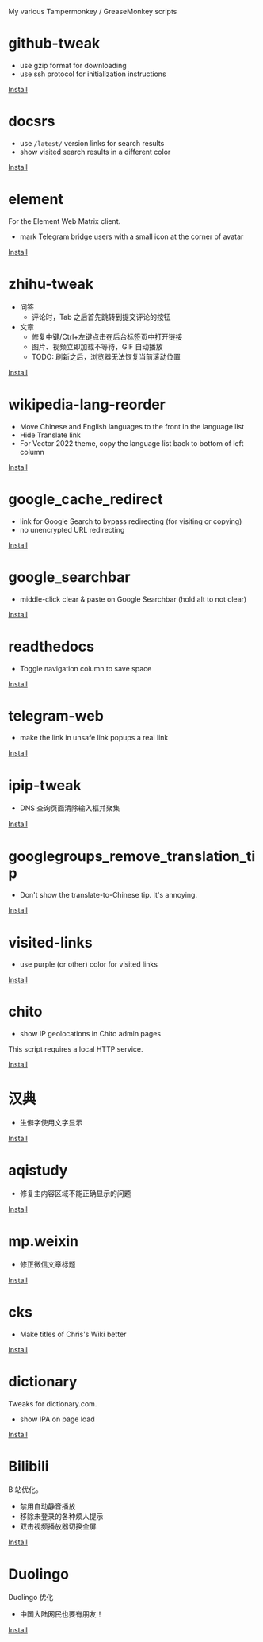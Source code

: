 My various Tampermonkey / GreaseMonkey scripts

github-tweak
===
* use gzip format for downloading
* use ssh protocol for initialization instructions

[Install](https://github.com/lilydjwg/userscripts/raw/master/github-tweak.user.js)

docsrs
===
* use `/latest/` version links for search results
* show visited search results in a different color

[Install](https://github.com/lilydjwg/userscripts/raw/master/docsrs.user.js)

element
===

For the Element Web Matrix client.

* mark Telegram bridge users with a small icon at the corner of avatar

[Install](https://github.com/lilydjwg/userscripts/raw/master/element.user.js)

zhihu-tweak
===
* 问答
  * 评论时，Tab 之后首先跳转到提交评论的按钮
* 文章
  * 修复中键/Ctrl+左键点击在后台标签页中打开链接
  * 图片、视频立即加载不等待，GIF 自动播放
  * TODO: 刷新之后，浏览器无法恢复当前滚动位置

[Install](https://github.com/lilydjwg/userscripts/raw/master/zhihu-tweak.user.js)

wikipedia-lang-reorder
===
* Move Chinese and English languages to the front in the language list
* Hide Translate link
* For Vector 2022 theme, copy the language list back to bottom of left column

[Install](https://github.com/lilydjwg/userscripts/raw/master/wikipedia-lang-reorder.user.js)

google_cache_redirect
===
* link for Google Search to bypass redirecting (for visiting or copying)
* no unencrypted URL redirecting

[Install](https://github.com/lilydjwg/userscripts/raw/master/google_cache_redirect.user.js)

google_searchbar
===
* middle-click clear & paste on Google Searchbar (hold alt to not clear)

[Install](https://github.com/lilydjwg/userscripts/raw/master/google_searchbar.user.js)

readthedocs
===
* Toggle navigation column to save space

[Install](https://github.com/lilydjwg/userscripts/raw/master/readthedocs.user.js)

telegram-web
===
* make the link in unsafe link popups a real link

[Install](https://github.com/lilydjwg/userscripts/raw/master/telegram-web.user.js)

ipip-tweak
===
* DNS 查询页面清除输入框并聚集

[Install](https://github.com/lilydjwg/userscripts/raw/master/ipip-tweak.user.js)

googlegroups_remove_translation_tip
===
* Don't show the translate-to-Chinese tip. It's annoying.

[Install](https://github.com/lilydjwg/userscripts/raw/master/googlegroups_remove_translation_tip.user.js)

visited-links
===
* use purple (or other) color for visited links

[Install](https://github.com/lilydjwg/userscripts/raw/master/visited-links.user.js)

chito
===
* show IP geolocations in Chito admin pages

This script requires a local HTTP service.

[Install](https://github.com/lilydjwg/userscripts/raw/master/chito.user.js)

汉典
===
* 生僻字使用文字显示

[Install](https://github.com/lilydjwg/userscripts/raw/master/zdic.user.js)

aqistudy
===
* 修复主内容区域不能正确显示的问题

[Install](https://github.com/lilydjwg/userscripts/raw/master/aqistudy.user.js)

mp.weixin
===
* 修正微信文章标题

[Install](https://github.com/lilydjwg/userscripts/raw/master/mp.weixin.user.js)

cks
===
* Make titles of Chris's Wiki better

[Install](https://github.com/lilydjwg/userscripts/raw/master/cks.user.js)

dictionary
===
Tweaks for dictionary.com.

* show IPA on page load

[Install](https://github.com/lilydjwg/userscripts/raw/master/dictionary.user.js)

Bilibili
===
B 站优化。

* 禁用自动静音播放
* 移除未登录的各种烦人提示
* 双击视频播放器切换全屏

[Install](https://github.com/lilydjwg/userscripts/raw/master/bilibili.user.js)

Duolingo
===
Duolingo 优化

* 中国大陆网民也要有朋友！

[Install](https://github.com/lilydjwg/userscripts/raw/master/duolingo.user.js)
